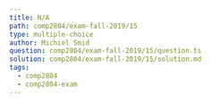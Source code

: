 ```yaml
---
title: N/A
path: comp2804/exam-fall-2019/15
type: multiple-choice
author: Michiel Smid
question: comp2804/exam-fall-2019/15/question.ts
solution: comp2804/exam-fall-2019/15/solution.md
tags:
  - comp2804
  - comp2804-exam
---
```

